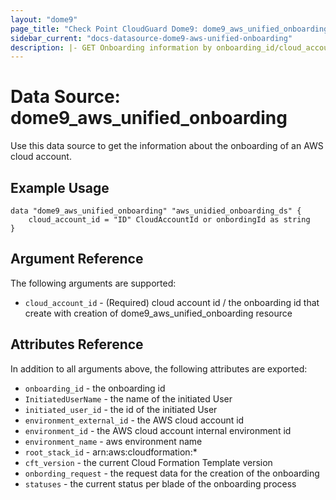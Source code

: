 ```yaml
---
layout: "dome9"
page_title: "Check Point CloudGuard Dome9: dome9_aws_unified_onboarding"
sidebar_current: "docs-datasource-dome9-aws-unified-onboarding"
description: |- GET Onboarding information by onboarding_id/cloud_account_id in the "Required" field
---
```


# Data Source: dome9_aws_unified_onboarding

Use this data source to get the information about the onboarding of an AWS cloud account.

## Example Usage

```hcl
data "dome9_aws_unified_onboarding" "aws_unidied_onboarding_ds" {
    cloud_account_id = "ID" CloudAccountId or onbordingId as string
}
```

## Argument Reference

The following arguments are supported:

* `cloud_account_id` - (Required) cloud account id / the onboarding id that create with creation of
  dome9_aws_unified_onboarding resource

## Attributes Reference

In addition to all arguments above, the following attributes are exported:

* `onboarding_id` - the onboarding id
* `InitiatedUserName` - the name of the initiated User
* `initiated_user_id` - the id of the initiated User
* `environment_external_id` - the AWS cloud account id
* `environment_id` - the AWS cloud account internal environment id
* `environment_name` - aws environment name
* `root_stack_id` - arn:aws:cloudformation:*
* `cft_version` - the current Cloud Formation Template version
* `onbording_request` - the request data for the creation of the onboarding
* `statuses` - the current status per blade of the onboarding process
